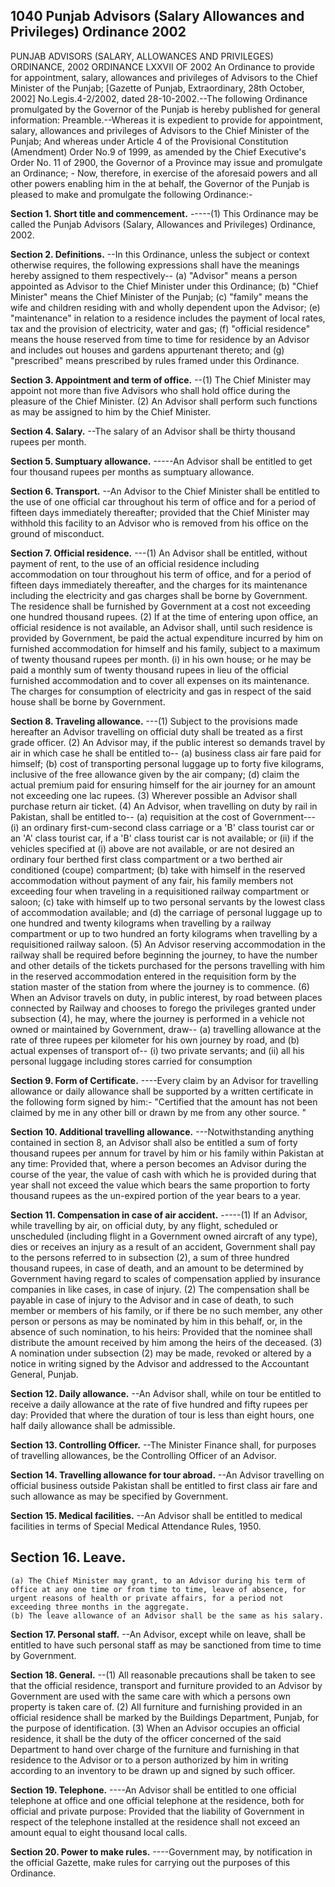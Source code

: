 ## 1040 Punjab Advisors (Salary Allowances and Privileges) Ordinance 2002
PUNJAB ADVISORS (SALARY, ALLOWANCES AND
PRIVILEGES) ORDINANCE, 2002
ORDINANCE LXXVII OF 2002
An Ordinance to provide for appointment, salary, allowances and privileges of Advisors to the Chief Minister of the Punjab;
[Gazette of Punjab, Extraordinary, 28th October, 2002]
No.Legis.4-2/2002, dated 28-10-2002.--The following Ordinance promulgated by the Governor of the Punjab is hereby published for general information:
Preamble.--Whereas it is expedient to provide for appointment, salary, allowances and privileges of Advisors to the Chief Minister of the Punjab;
And whereas under Article 4 of the Provisional Constitution (Amendment) Order No.9 of 1999, as amended by the Chief Executive's Order No. 11 of 2900, the Governor of a Province may issue and promulgate an Ordinance; -
Now, therefore, in exercise of the aforesaid powers and all other powers enabling him in the at behalf, the Governor of the Punjab is pleased to make and promulgate the following Ordinance:-

**Section 1. Short title and commencement.**
-----(1) This Ordinance may be called the Punjab Advisors (Salary, Allowances and Privileges) Ordinance, 2002.

**Section 2. Definitions.**
--In this Ordinance, unless the subject or context otherwise requires, the following expressions shall have the meanings hereby assigned to them respectively--
   (a) "Advisor" means a person appointed as Advisor to the Chief Minister under this Ordinance;
   (b) "Chief Minister" means the Chief Minister of the Punjab;
   (c) "family" means the wife and children residing with and wholly dependent upon the Advisor;
   (e) "maintenance" in relation to a residence includes the payment of local rates, tax and the provision of electricity, water and gas;
   (f) "official residence" means the house reserved from time to time for residence by an Advisor and includes out houses and gardens appurtenant thereto; and
   (g) "prescribed" means prescribed by rules framed under this Ordinance.

**Section 3. Appointment and term of office.**
--(1) The Chief Minister may appoint not more than five Advisors who shall hold office during the pleasure of the Chief Minister.
   (2) An Advisor shall perform such functions as may be assigned to him by the Chief Minister.

**Section 4. Salary.**
--The salary of an Advisor shall be thirty thousand rupees per month.

**Section 5. Sumptuary allowance.**
-----An Advisor shall be entitled to get four thousand rupees per months as sumptuary allowance.

**Section 6. Transport.**
--An Advisor to the Chief Minister shall be entitled to the use of one official car throughout his term of office and for a period of fifteen days immediately thereafter; provided that the Chief Minister may withhold this facility to an Advisor who is removed from his office on the ground of misconduct.

**Section 7. Official residence.**
---(1) An Advisor shall be entitled, without payment of rent, to the use of an official residence including accommodation on tour throughout his term of office, and for a period of fifteen days immediately thereafter, and the charges for its maintenance including the electricity and gas charges shall be borne by Government. The residence shall be furnished by Government at a cost not exceeding one hundred thousand rupees.
   (2) If at the time of entering upon office, an official residence is not available, an Advisor shall, until such residence is provided by Government, be paid the actual expenditure incurred by him on furnished accommodation for himself and his family, subject to a maximum of twenty thousand rupees per month.
   (i) in his own house; or
   he may be paid a monthly sum of twenty thousand rupees in lieu of the official furnished accommodation and to cover all expenses on its maintenance. The charges for consumption of electricity and gas in respect of the said house shall be borne by Government.

**Section 8. Traveling allowance.**
---(1) Subject to the provisions made hereafter an Advisor travelling on official duty shall be treated as a first grade officer.
   (2) An Advisor may, if the public interest so demands travel by air in which case he shall be entitled to--
   (a) business class air fare paid for himself;
   (b) cost of transporting personal luggage up to forty five kilograms, inclusive of the free allowance given by the air company;
   (d) claim the actual premium paid for ensuring himself for the air journey for an amount not exceeding one lac rupees.
   (3) Wherever possible an Advisor shall purchase return air ticket.
   (4) An Advisor, when travelling on duty by rail in Pakistan, shall be entitled to--
   (a) requisition at the cost of Government---
   (i) an ordinary first-cum-second class carriage or a 'B' class tourist car or an 'A' class tourist car, if a 'B' class tourist car is not available; or
   (ii) if the vehicles specified at (i) above are not available, or are not desired an ordinary four berthed first class compartment or a two berthed air conditioned (coupe) compartment;
   (b) take with himself in the reserved accommodation without payment of any fair, his family members not exceeding four when traveling in a requisitioned railway compartment or saloon;
   (c) take with himself up to two personal servants by the lowest class of accommodation available; and
   (d) the carriage of personal luggage up to one hundred and twenty kilograms when travelling by a railway compartment or up to two hundred an forty kilograms when travelling by a requisitioned railway saloon.
   (5) An Advisor reserving accommodation in the railway shall be required before beginning the journey, to have the number and other details of the tickets purchased for the persons travelling with him in the reserved accommodation entered in the requisition form by the station master of the station from where the journey is to commence.
   (6) When an Advisor travels on duty, in public interest, by road between places connected by Railway and chooses to forego the privileges granted under subsection (4), he may, where the journey is performed in a vehicle not owned or maintained by Government, draw--
   (a) travelling allowance at the rate of three rupees per kilometer for his own journey by road, and
   (b) actual expenses of transport of--
   (i) two private servants; and
   (ii) all his personal luggage including stores carried for consumption

**Section 9. Form of Certificate.**
----Every claim by an Advisor for travelling allowance or daily allowance shall be supported by a written certificate in the following form signed by him:-
   "Certified that the amount has not been claimed by me in any other bill or drawn by me from any other source. "

**Section 10. Additional travelling allowance.**
---Notwithstanding anything contained in section 8, an Advisor shall also be entitled a sum of forty thousand rupees per annum for travel by him or his family within Pakistan at any time:
    Provided that, where a person becomes an Advisor during the course of the year, the value of cash with which he is provided during that year shall not exceed the value which bears the same proportion to forty thousand rupees as the un-expired portion of the year bears to a year.

**Section 11. Compensation in case of air accident.**
-----(1) If an Advisor, while travelling by air, on official duty, by any flight, scheduled or unscheduled (including flight in a Government owned aircraft of any type), dies or receives an injury as a result of an accident, Government shall pay to the persons referred to in subsection (2), a sum of three hundred thousand rupees, in case of death, and an amount to be determined by Government having regard to scales of compensation applied by insurance companies in like cases, in case of injury.
    (2) The compensation shall be payable in case of injury to the Advisor and in case of death, to such member or members of his family, or if there be no such member, any other person or persons as may be nominated by him in this behalf, or, in the absence of such nomination, to his heirs:
    Provided that the nominee shall distribute the amount received by him among the heirs of the deceased.
    (3) A nomination under subsection (2) may be made, revoked or altered by a notice in writing signed by the Advisor and addressed to the Accountant General, Punjab.

**Section 12. Daily allowance.**
--An Advisor shall, while on tour be entitled to receive a daily allowance at the rate of five hundred and fifty rupees per day:
    Provided that where the duration of tour is less than eight hours, one half daily allowance shall be admissible.

**Section 13. Controlling Officer.**
--The Minister Finance shall, for purposes of travelling allowances, be the Controlling Officer of an Advisor.

**Section 14. Travelling allowance for tour abroad.**
--An Advisor travelling on official business outside Pakistan shall be entitled to first class air fare and such allowance as may be specified by Government.

**Section 15. Medical facilities.**
--An Advisor shall be entitled to medical facilities in terms of Special Medical Attendance Rules, 1950.

**Section 16. Leave.**
--
    (a) The Chief Minister may grant, to an Advisor during his term of office at any one time or from time to time, leave of absence, for urgent reasons of health or private affairs, for a period not exceeding three months in the aggregate.
    (b) The leave allowance of an Advisor shall be the same as his salary.

**Section 17. Personal staff.**
--An Advisor, except while on leave, shall be entitled to have such personal staff as may be sanctioned from time to time by Government.

**Section 18. General.**
--(1) All reasonable precautions shall be taken to see that the official residence, transport and furniture provided to an Advisor by Government are used with the same care with which a persons own property is taken care of.
    (2) All furniture and furnishing provided in an official residence shall be marked by the Buildings Department, Punjab, for the purpose of identification.
    (3) When an Advisor occupies an official residence, it shall be the duty of the officer concerned of the said Department to hand over charge of the furniture and furnishing in that residence to the Advisor or to a person authorized by him in writing according to an inventory to be drawn up and signed by such officer.

**Section 19. Telephone.**
----An Advisor shall be entitled to one official telephone at office and one official telephone at the residence, both for official and private purpose:
    Provided that the liability of Government in respect of the telephone installed at the residence shall not exceed an amount equal to eight thousand local calls.

**Section 20. Power to make rules.**
----Government may, by notification in the official Gazette, make rules for carrying out the purposes of this Ordinance.


